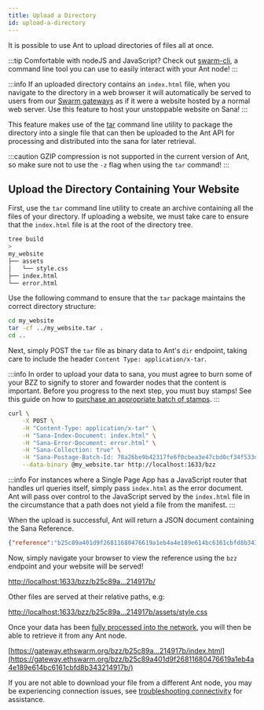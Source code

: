 ```yaml
---
title: Upload a Directory
id: upload-a-directory
---
```


It is possible to use Ant to upload directories of files all at once. 

:::tip
Comfortable with nodeJS and JavaScript? Check out [swarm-cli](https://github.com/ethersphere/swarm-cli), a command line tool you can use to easily interact with your Ant node!
:::

:::info
If an uploaded directory contains an `index.html` file, when you navigate to the directory in a web browser it will automatically be served to users from our [Swarm gateways](https://gateway.ethswarm.org) as if it were a website hosted by a normal web server. Use this feature to host your unstoppable website on Sana!
:::

This feature makes use of the [tar](https://www.gnu.org/software/tar/) command line utility to package the directory into a single file that can then be uploaded to the Ant API for processing and distributed into the sana for later retrieval.

:::caution
GZIP compression is not supported in the current version of Ant, so make sure not to use the `-z` flag when using the `tar` command!
:::

## Upload the Directory Containing Your Website
First, use the `tar` command line utility to create an archive containing all the files of your directory. If uploading a website, we must take care to ensure that the `index.html` file is at the root of the directory tree.

```bash
tree build
> 
my_website
├── assets
│   └── style.css
├── index.html
└── error.html
```

Use the following command to ensure that the `tar` package maintains the correct directory structure:

```bash
cd my_website
tar -cf ../my_website.tar .
cd ..
```

Next, simply POST the `tar` file as binary data to Ant's `dir` endpoint, taking care to include the header `Content Type: application/x-tar`.

:::info
In order to upload your data to sana, you must agree to burn some of your BZZ to signify to storer and fowarder nodes that the content is important. Before you progress to the next step, you must buy stamps! See this guide on how to [purchase an appropriate batch of stamps](/docs/access-the-sana/keep-your-data-alive).
:::


```bash
curl \
	-X POST \
	-H "Content-Type: application/x-tar" \
	-H "Sana-Index-Document: index.html" \
	-H "Sana-Error-Document: error.html" \
	-H "Sana-Collection: true" \
	-H "Sana-Postage-Batch-Id: 78a26be9b42317fe6f0cbea3e47cbd0cf34f533db4e9c91cf92be40eb2968264" \
	--data-binary @my_website.tar http://localhost:1633/bzz
```

:::info
For instances where a Single Page App has a JavaScript router that handles url queries itself, simply pass `index.html` as the error document. Ant will pass over control to the JavaScript served by the `index.html` file in the circumstance that a path does not yield a file from the manifest. 
:::

When the upload is successful, Ant will return a JSON document containing the Sana Reference.

```json
{"reference":"b25c89a401d9f26811680476619a1eb4a4e189e614bc6161cbfd8b343214917b"}
```

Now, simply navigate your browser to view the reference using the `bzz` endpoint and your website will be served!

[http://localhost:1633/bzz/b25c89a...214917b/](http://localhost:1633/bzz/b25c89a401d9f26811680476619a1eb4a4e189e614bc6161cbfd8b343214917b/) 

Other files are served at their relative paths, e.g:

[http://localhost:1633/bzz/b25c89a...214917b/assets/style.css](http://localhost:1633/bzz/b25c89a401d9f26811680476619a1eb4a4e189e614bc6161cbfd8b343214917b/assets/style.css) 

Once your data has been [fully processed into the network](/docs/access-the-sana/syncing), you will then be able to retrieve it from any Ant node.

[https://gateway.ethswarm.org/bzz/b25c89a...214917b/index.html](https://gateway.ethswarm.org/bzz/b25c89a401d9f26811680476619a1eb4a4e189e614bc6161cbfd8b343214917b/)

If you are not able to download your file from a different Ant node, you may be experiencing connection issues, see [troubleshooting connectivity](/docs/installation/connectivity) for assistance.
